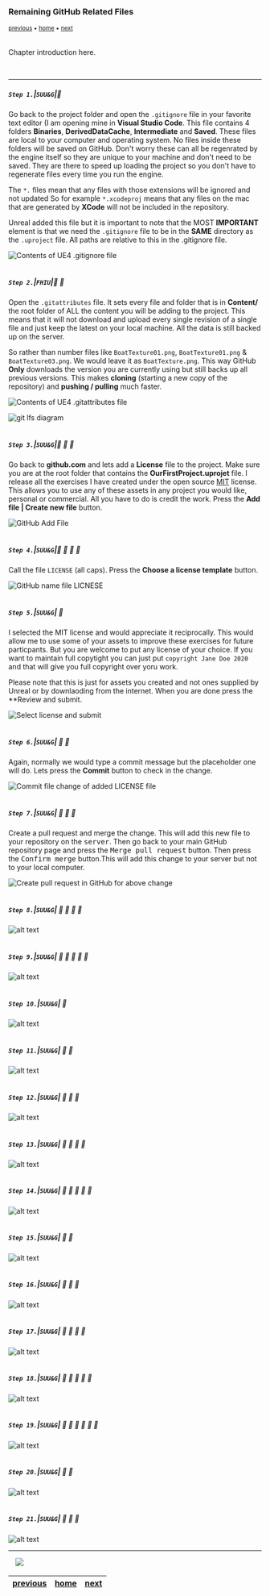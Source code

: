 <img src="https://via.placeholder.com/1000x4/45D7CA/45D7CA" alt="drawing" height="4px"/>

### Remaining GitHub Related Files

<sub>[previous](../readme/README.md#user-content-readmemd-file) • [home](../README.md#user-content-ue4-hello-world) • [next](../ignore-license/README.md#user-content-gitignore--license-files)</sub>

<img src="https://via.placeholder.com/1000x4/45D7CA/45D7CA" alt="drawing" height="4px"/>

Chapter introduction here.

<br>

---


##### `Step 1.`\|`SUU&G`|:small_blue_diamond:

Go back to the project folder and open the `.gitignore` file in your favorite text editor (I am opening mine in **Visual Studio Code**.  This file contains 4 folders **Binaries**, **DerivedDataCache**, **Intermediate** and **Saved**.  These files are local to your computer and operating system.  No files inside these folders will be saved on GitHub.  Don't worry these can all be regenrated by the engine itself so they are unique to your machine and don't need to be saved.  They are there to speed up loading the project so you don't have to regenerate files every time you run the engine.

The `*.` files mean that any files with those extensions will be ignored and not updated  So for example `*.xcodeproj` means that any files on the mac that are generated by **XCode** will not be included in the repository.

Unreal added this file but it is important to note that the MOST **IMPORTANT** element is that we need the `.gitignore` file to be in the **SAME** directory as the `.uproject` file. All paths are relative to this in the .gitignore file.

![Contents of UE4 .gitignore file](images/FirsLookGitIgnore.jpg)

<img src="https://via.placeholder.com/500x2/45D7CA/45D7CA" alt="drawing" height="2px" alt = ""/>

##### `Step 2.`\|`FHIU`|:small_blue_diamond: :small_blue_diamond: 

Open the `.gitattributes` file.  It sets every file and folder that is in **Content/** the root folder of ALL the content you will be adding to the project.  This means that it will not download and upload every single revision of a single file and just keep the latest on your local machine.  All the data is still backed up on the server.

So rather than number files like `BoatTexture01.png`, `BoatTexture01.png` & `BoatTexture03.png`. We would leave it as `BoatTexture.png`.  This way GitHub **Only** downloads the version you are currently using but still backs up all previous versions.  This makes **cloning** (starting a new copy of the repository) and **pushing / pulling** much faster.

![Contents of UE4 .gitattributes file](images/GitAttributes.jpg)

![git lfs diagram](images/GitLFSDiagram.png)

<img src="https://via.placeholder.com/500x2/45D7CA/45D7CA" alt="drawing" height="2px" alt = ""/>

##### `Step 3.`\|`SUU&G`|:small_blue_diamond: :small_blue_diamond: :small_blue_diamond:

Go back to **github.com** and lets add a **License** file to the project.  Make sure you are at the root folder that contains the **OurFirstProject.uprojet** file. I release all the exercises I have created under the open source [MIT](https://opensource.org/licenses/MIT) license. This allows you to use any of these assets in any project you would like, personal or commercial.  All you have to do is credit the work.  Press the **Add file | Create new file** button.

![GitHub Add File](images/AddLicenseFile.jpg)

<img src="https://via.placeholder.com/500x2/45D7CA/45D7CA" alt="drawing" height="2px" alt = ""/>

##### `Step 4.`\|`SUU&G`|:small_blue_diamond: :small_blue_diamond: :small_blue_diamond: :small_blue_diamond:

Call the file `LICENSE` (all caps).  Press the **Choose a license template** button.

![GitHub name file LICNESE](images/AddLicenseName.jpg)

<img src="https://via.placeholder.com/500x2/45D7CA/45D7CA" alt="drawing" height="2px" alt = ""/>

##### `Step 5.`\|`SUU&G`| :small_orange_diamond:

I selected the MIT license and would appreciate it reciprocally. This would allow me to use some of your assets to improve these exercises for future particpants.  But you are welcome to put any license of your choice.  If you want to maintain full copytight you can just put `copyright Jane Doe 2020` and that will give you full copyright over yoru work.

Please note that this is just for assets you created and not ones supplied by Unreal or by downlaoding from the internet.  When you are done press the **Review and submit.

![Select license and submit](images/AssignLicenseType.jpg)

<img src="https://via.placeholder.com/500x2/45D7CA/45D7CA" alt="drawing" height="2px" alt = ""/>

##### `Step 6.`\|`SUU&G`| :small_orange_diamond: :small_blue_diamond:

Again, normally we would type a commit message but the placeholder one will do.  Lets press the **Commit** button to check in the change.

![Commit file change of added LICENSE file](images/CommitLicenseFIle.jpg)

<img src="https://via.placeholder.com/500x2/45D7CA/45D7CA" alt="drawing" height="2px" alt = ""/>

##### `Step 7.`\|`SUU&G`| :small_orange_diamond: :small_blue_diamond: :small_blue_diamond:

Create a pull request and merge the change.  This will add this new file to your repository on the <kbd>server</kbd>. Then go back to your main GitHub repository page and press the <kbd>Merge pull request</kbd> button.  Then press the <kbd>Confirm merge</kbd> button.This will add this change to your server but not to your local computer.

![Create pull request in GitHub for above change](images/PullRequest.jpg)

<img src="https://via.placeholder.com/500x2/45D7CA/45D7CA" alt="drawing" height="2px" alt = ""/>

##### `Step 8.`\|`SUU&G`| :small_orange_diamond: :small_blue_diamond: :small_blue_diamond: :small_blue_diamond:

![alt text](images/.jpg)

<img src="https://via.placeholder.com/500x2/45D7CA/45D7CA" alt="drawing" height="2px" alt = ""/>

##### `Step 9.`\|`SUU&G`| :small_orange_diamond: :small_blue_diamond: :small_blue_diamond: :small_blue_diamond: :small_blue_diamond:

![alt text](images/.jpg)

<img src="https://via.placeholder.com/500x2/45D7CA/45D7CA" alt="drawing" height="2px" alt = ""/>

##### `Step 10.`\|`SUU&G`| :large_blue_diamond:

![alt text](images/.jpg)

<img src="https://via.placeholder.com/500x2/45D7CA/45D7CA" alt="drawing" height="2px" alt = ""/>

##### `Step 11.`\|`SUU&G`| :large_blue_diamond: :small_blue_diamond: 

![alt text](images/.jpg)

<img src="https://via.placeholder.com/500x2/45D7CA/45D7CA" alt="drawing" height="2px" alt = ""/>


##### `Step 12.`\|`SUU&G`| :large_blue_diamond: :small_blue_diamond: :small_blue_diamond: 

![alt text](images/.jpg)

<img src="https://via.placeholder.com/500x2/45D7CA/45D7CA" alt="drawing" height="2px" alt = ""/>

##### `Step 13.`\|`SUU&G`| :large_blue_diamond: :small_blue_diamond: :small_blue_diamond:  :small_blue_diamond: 

![alt text](images/.jpg)

<img src="https://via.placeholder.com/500x2/45D7CA/45D7CA" alt="drawing" height="2px" alt = ""/>

##### `Step 14.`\|`SUU&G`| :large_blue_diamond: :small_blue_diamond: :small_blue_diamond: :small_blue_diamond:  :small_blue_diamond: 

![alt text](images/.jpg)

<img src="https://via.placeholder.com/500x2/45D7CA/45D7CA" alt="drawing" height="2px" alt = ""/>

##### `Step 15.`\|`SUU&G`| :large_blue_diamond: :small_orange_diamond: 

![alt text](images/.jpg)

<img src="https://via.placeholder.com/500x2/45D7CA/45D7CA" alt="drawing" height="2px" alt = ""/>

##### `Step 16.`\|`SUU&G`| :large_blue_diamond: :small_orange_diamond:   :small_blue_diamond: 

![alt text](images/.jpg)

<img src="https://via.placeholder.com/500x2/45D7CA/45D7CA" alt="drawing" height="2px" alt = ""/>

##### `Step 17.`\|`SUU&G`| :large_blue_diamond: :small_orange_diamond: :small_blue_diamond: :small_blue_diamond:

![alt text](images/.jpg)

<img src="https://via.placeholder.com/500x2/45D7CA/45D7CA" alt="drawing" height="2px" alt = ""/>

##### `Step 18.`\|`SUU&G`| :large_blue_diamond: :small_orange_diamond: :small_blue_diamond: :small_blue_diamond: :small_blue_diamond:

![alt text](images/.jpg)

<img src="https://via.placeholder.com/500x2/45D7CA/45D7CA" alt="drawing" height="2px" alt = ""/>

##### `Step 19.`\|`SUU&G`| :large_blue_diamond: :small_orange_diamond: :small_blue_diamond: :small_blue_diamond: :small_blue_diamond: :small_blue_diamond:

![alt text](images/.jpg)

<img src="https://via.placeholder.com/500x2/45D7CA/45D7CA" alt="drawing" height="2px" alt = ""/>

##### `Step 20.`\|`SUU&G`| :large_blue_diamond: :large_blue_diamond:

![alt text](images/.jpg)

<img src="https://via.placeholder.com/500x2/45D7CA/45D7CA" alt="drawing" height="2px" alt = ""/>

##### `Step 21.`\|`SUU&G`| :large_blue_diamond: :large_blue_diamond: :small_blue_diamond:

![alt text](images/.jpg)

___

<img src="https://via.placeholder.com/500x2/45D7CA/45D7CA" alt="drawing" height="2px" alt = ""/>

<img src="https://via.placeholder.com/1000x4/dba81a/dba81a" alt="drawing" height="4px" alt = ""/>

<img src="https://via.placeholder.com/1000x100/45D7CA/000000/?text=Next Up - README.md File">

<img src="https://via.placeholder.com/1000x4/dba81a/dba81a" alt="drawing" height="4px" alt = ""/>

| [previous](../readme/README.md#user-content-readmemd-file)| [home](../README.md#user-content-ue4-hello-world) | [next](../ignore-license/README.md#user-content-gitignore--license-files)|
|---|---|---|
